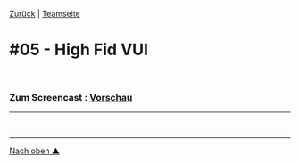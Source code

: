 [Zurück](https://github.com/milena-sagert/IFD-WiSe20-21) | [Teamseite](https://webuser.hs-furtwangen.de/~rag/lehre/WiSe20-21/IFD/Kursinhalt/Team/)
# #05 - High Fid VUI 

&nbsp;

### Zum Screencast : [Vorschau](https://youtu.be/4xj6IYPj_A4) 
---

&nbsp;

---
[Nach oben &#x25B2;](#top)